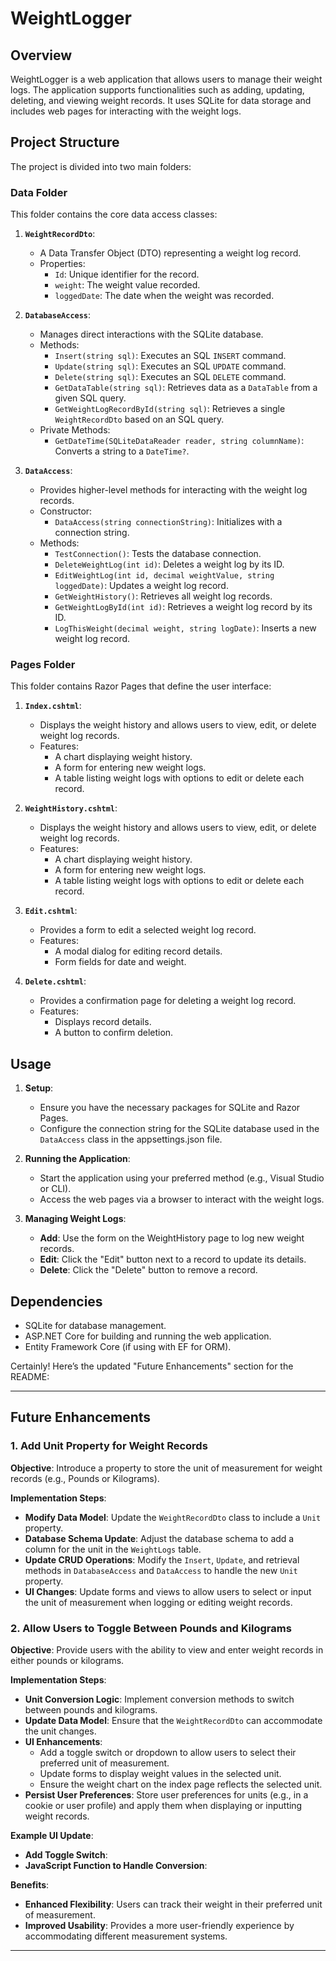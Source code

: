 ﻿# WeightLogger

## Overview

WeightLogger is a web application that allows users to manage their weight logs. The application supports functionalities such as adding, updating, deleting, and viewing weight records. It uses SQLite for data storage and includes web pages for interacting with the weight logs.

## Project Structure

The project is divided into two main folders:

### Data Folder

This folder contains the core data access classes:

1. **`WeightRecordDto`**:
   - A Data Transfer Object (DTO) representing a weight log record.
   - Properties:
     - `Id`: Unique identifier for the record.
     - `weight`: The weight value recorded.
     - `loggedDate`: The date when the weight was recorded.

2. **`DatabaseAccess`**:
   - Manages direct interactions with the SQLite database.
   - Methods:
     - `Insert(string sql)`: Executes an SQL `INSERT` command.
     - `Update(string sql)`: Executes an SQL `UPDATE` command.
     - `Delete(string sql)`: Executes an SQL `DELETE` command.
     - `GetDataTable(string sql)`: Retrieves data as a `DataTable` from a given SQL query.
     - `GetWeightLogRecordById(string sql)`: Retrieves a single `WeightRecordDto` based on an SQL query.
   - Private Methods:
     - `GetDateTime(SQLiteDataReader reader, string columnName)`: Converts a string to a `DateTime?`.

3. **`DataAccess`**:
   - Provides higher-level methods for interacting with the weight log records.
   - Constructor:
     - `DataAccess(string connectionString)`: Initializes with a connection string.
   - Methods:
     - `TestConnection()`: Tests the database connection.
     - `DeleteWeightLog(int id)`: Deletes a weight log by its ID.
     - `EditWeightLog(int id, decimal weightValue, string loggedDate)`: Updates a weight log record.
     - `GetWeightHistory()`: Retrieves all weight log records.
     - `GetWeightLogById(int id)`: Retrieves a weight log record by its ID.
     - `LogThisWeight(decimal weight, string logDate)`: Inserts a new weight log record.

### Pages Folder

This folder contains Razor Pages that define the user interface:

1. **`Index.cshtml`**:
   - Displays the weight history and allows users to view, edit, or delete weight log records.
   - Features:
     - A chart displaying weight history.
     - A form for entering new weight logs.
     - A table listing weight logs with options to edit or delete each record.

2. **`WeightHistory.cshtml`**:
   - Displays the weight history and allows users to view, edit, or delete weight log records.
   - Features:
     - A chart displaying weight history.
     - A form for entering new weight logs.
     - A table listing weight logs with options to edit or delete each record.

3. **`Edit.cshtml`**:
   - Provides a form to edit a selected weight log record.
   - Features:
     - A modal dialog for editing record details.
     - Form fields for date and weight.

4. **`Delete.cshtml`**:
   - Provides a confirmation page for deleting a weight log record.
   - Features:
     - Displays record details.
     - A button to confirm deletion.

## Usage

1. **Setup**:
   - Ensure you have the necessary packages for SQLite and Razor Pages.
   - Configure the connection string for the SQLite database used in the `DataAccess` class in the appsettings.json file.

2. **Running the Application**:
   - Start the application using your preferred method (e.g., Visual Studio or CLI).
   - Access the web pages via a browser to interact with the weight logs.

3. **Managing Weight Logs**:
   - **Add**: Use the form on the WeightHistory page to log new weight records.
   - **Edit**: Click the "Edit" button next to a record to update its details.
   - **Delete**: Click the "Delete" button to remove a record.

## Dependencies

- SQLite for database management.
- ASP.NET Core for building and running the web application.
- Entity Framework Core (if using with EF for ORM).

Certainly! Here’s the updated "Future Enhancements" section for the README:

---

## Future Enhancements

### 1. Add Unit Property for Weight Records

**Objective**: Introduce a property to store the unit of measurement for weight records (e.g., Pounds or Kilograms).

**Implementation Steps**:
- **Modify Data Model**: Update the `WeightRecordDto` class to include a `Unit` property.
- **Database Schema Update**: Adjust the database schema to add a column for the unit in the `WeightLogs` table.
- **Update CRUD Operations**: Modify the `Insert`, `Update`, and retrieval methods in `DatabaseAccess` and `DataAccess` to handle the new `Unit` property.
- **UI Changes**: Update forms and views to allow users to select or input the unit of measurement when logging or editing weight records.

### 2. Allow Users to Toggle Between Pounds and Kilograms

**Objective**: Provide users with the ability to view and enter weight records in either pounds or kilograms.

**Implementation Steps**:
- **Unit Conversion Logic**: Implement conversion methods to switch between pounds and kilograms.
- **Update Data Model**: Ensure that the `WeightRecordDto` can accommodate the unit changes.
- **UI Enhancements**:
  - Add a toggle switch or dropdown to allow users to select their preferred unit of measurement.
  - Update forms to display weight values in the selected unit.
  - Ensure the weight chart on the index page reflects the selected unit.
- **Persist User Preferences**: Store user preferences for units (e.g., in a cookie or user profile) and apply them when displaying or inputting weight records.

**Example UI Update**:
- **Add Toggle Switch**:
- **JavaScript Function to Handle Conversion**:

**Benefits**:
- **Enhanced Flexibility**: Users can track their weight in their preferred unit of measurement.
- **Improved Usability**: Provides a more user-friendly experience by accommodating different measurement systems.

---
